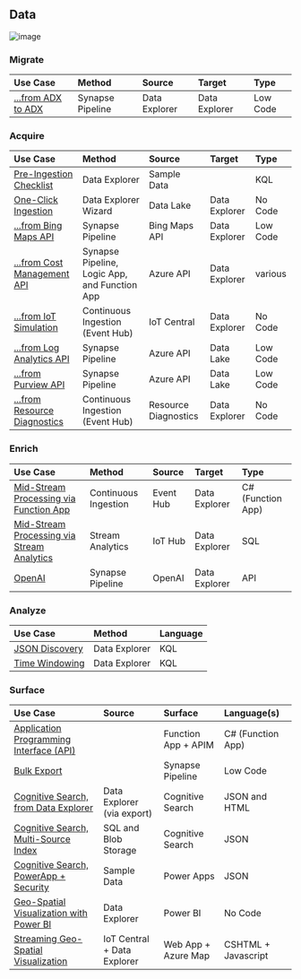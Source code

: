 ## Data

![image](https://user-images.githubusercontent.com/44923999/185972867-64465cc3-0769-4045-bc5d-672f573854c7.png)

### Migrate

  Use Case | Method | Source | Target | Type
  :----- | :----- | :----- | :----- | :-----
  [...from ADX to ADX](Data_Migration_ADXtoADX.md) | Synapse Pipeline | Data Explorer | Data Explorer | Low Code
  
### Acquire

  Use Case | Method | Source | Target | Type
  :----- | :----- | :----- | :----- | :-----
  [Pre-Ingestion Checklist](Data_Acquisition_PreIngestionChecklist.md) | Data Explorer | Sample Data | | KQL
  [One-Click Ingestion](Data_Acquisition_OneClickIngestion.md) | Data Explorer Wizard | Data Lake | Data Explorer | No Code
  [...from Bing Maps API](Data_Acquisition_BingMapsAPI.md) | Synapse Pipeline | Bing Maps API | Data Explorer | Low Code
  [...from Cost Management API](Data_Acquisition_CostManagement.md) | Synapse Pipeline, Logic App, and Function App | Azure API | Data Explorer | various
  [...from IoT Simulation](Data_Acquisition_IoTSimulation.md) | Continuous Ingestion (Event Hub) | IoT Central | Data Explorer | No Code
  [...from Log Analytics API](Data_Acquisition_LogAnalyticsAPI.md) | Synapse Pipeline | Azure API | Data Lake | Low Code
  [...from Purview API](Data_Acquisition_PurviewAPI.md) | Synapse Pipeline | Azure API | Data Lake | Low Code
  [...from Resource Diagnostics](Data_Acquisition_ResourceDiagnostics.md) | Continuous Ingestion (Event Hub) | Resource Diagnostics | Data Explorer | No Code

### Enrich

  Use Case | Method | Source | Target | Type
  :----- | :----- | :----- | :----- | :-----
  [Mid-Stream Processing via Function App](Data_Enrichment_MidStreamProcessing_viaFunctionApp.md) | Continuous Ingestion | Event Hub | Data Explorer | C# (Function App)
  [Mid-Stream Processing via Stream Analytics](Data_Enrichment_MidStreamProcessing_viaStreamAnalytics.md) | Stream Analytics | IoT Hub | Data Explorer | SQL
  [OpenAI](Data_Enrichment_OpenAI.md) | Synapse Pipeline | OpenAI | Data Explorer | API

### Analyze

  Use Case | Method | Language
  :----- | :----- | :-----
  [JSON Discovery](Data_Analysis_JSONDiscovery.md) | Data Explorer | KQL
  [Time Windowing](Data_Analysis_TimeWindowing.md) | Data Explorer | KQL

### Surface

  Use Case | Source | Surface | Language(s)
  :----- | :----- | :----- | :-----
  [Application Programming Interface (API)](Data_Surface_API.md) | | Function App + APIM | C# (Function App)
  [Bulk Export](Data_Surface_BulkExport.md) | | Synapse Pipeline | Low Code
  [Cognitive Search, from Data Explorer](Data_Surface_CognitiveSearch_fromDataExplorer.md) | Data Explorer (via export) | Cognitive Search | JSON and HTML
  [Cognitive Search, Multi-Source Index](Data_Surface_CognitiveSearch_MultiSourceIndex.md) | SQL and Blob Storage | Cognitive Search | JSON
  [Cognitive Search, PowerApp + Security](Data_Surface_CognitiveSearch_PowerApp+Security.md) | Sample Data | Power Apps | JSON
  [Geo-Spatial Visualization with Power BI](Data_Surface_GeoSpatial_PowerBI.md) | Data Explorer | Power BI | No Code
  [Streaming Geo-Spatial Visualization](Data_Surface_GeoSpatial_AzureMaps.md) | IoT Central + Data Explorer | Web App + Azure Map | CSHTML + Javascript
